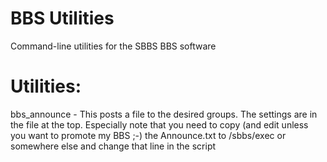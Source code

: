 # BBS Utilities
Command-line utilities for the SBBS BBS software


Utilities:
==
bbs_announce - This posts a file to the desired groups. The settings are in the file at the top. Especially note that you need to copy (and edit unless you want to promote my BBS ;-) the Announce.txt to /sbbs/exec or somewhere else and change that line in the script

